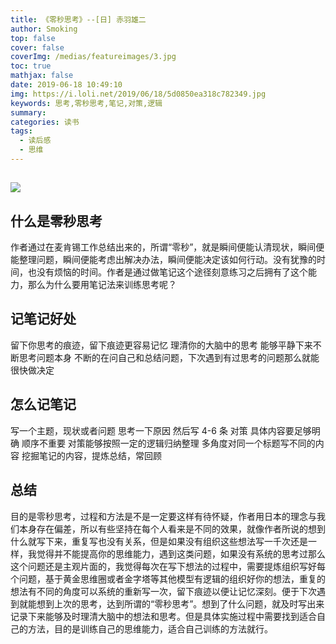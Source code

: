 ```yaml
---
title: 《零秒思考》--[日] 赤羽雄二 
author: Smoking
top: false
cover: false
coverImg: /medias/featureimages/3.jpg
toc: true
mathjax: false
date: 2019-06-18 10:49:10
img: https://i.loli.net/2019/06/18/5d0850ea318c782349.jpg
keywords: 思考,零秒思考,笔记,对策,逻辑
summary:
categories: 读书
tags:
  - 读后感
  - 思维
---
```



![](https://i.loli.net/2019/06/18/5d0850ea318c782349.jpg)
---

## 什么是零秒思考

作者通过在麦肯锡工作总结出来的，所谓“零秒”，就是瞬间便能认清现状，瞬间便能整理问题，瞬间便能考虑出解决办法，瞬间便能决定该如何行动。没有犹豫的时间，也没有烦恼的时间。作者是通过做笔记这个途径刻意练习之后拥有了这个能力，那么为什么要用笔记法来训练思考呢？

## 记笔记好处

留下你思考的痕迹，留下痕迹更容易记忆
理清你的大脑中的思考
能够平静下来不断思考问题本身
不断的在问自己和总结问题，下次遇到有过思考的问题那么就能很快做决定

## 怎么记笔记

写一个主题，现状或者问题
思考一下原因
然后写 4-6 条 对策
具体内容要足够明确
顺序不重要
对策能够按照一定的逻辑归纳整理
多角度对同一个标题写不同的内容
挖掘笔记的内容，提炼总结，常回顾

## 总结

目的是零秒思考，过程和方法是不是一定要这样有待怀疑，作者用日本的理念与我们本身存在偏差，所以有些坚持在每个人看来是不同的效果，就像作者所说的想到什么就写下来，重复写也没有关系，但是如果没有组织这些想法写一千次还是一样，我觉得并不能提高你的思维能力，遇到这类问题，如果没有系统的思考过那么这个问题还是主观片面的，我觉得每次在写下想法的过程中，需要提炼组织写好每个问题，基于黄金思维圈或者金字塔等其他模型有逻辑的组织好你的想法，重复的想法有不同的角度可以系统的重新写一次，留下痕迹以便让记忆深刻。便于下次遇到就能想到上次的思考，达到所谓的“零秒思考”。想到了什么问题，就及时写出来记录下来能够及时理清大脑中的想法和思考。但是具体实施过程中需要找到适合自己的方法，目的是训练自己的思维能力，适合自己训练的方法就行。